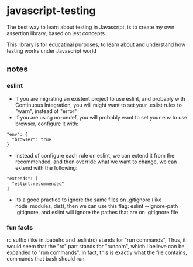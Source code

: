 # javascript-testing

The best way to learn about testing in Javascript, is to create my own assertion library, based on jest concepts

This library is for educatinal purposes, to learn about and understand how testing works under Javascript world

## notes

### eslint
- If you are migrating an existent project to use eslint, and probably with Continuous Integration, you will might want to set your .eslist rules to "warn", instead of "error"
- If you are using no-undef, you will probably want to set your env to use browser, configure it with:
```
"env": {
  "browser": true
}
```
- Instead of configure each rule on eslint, we can extend it from the recommended, and then override what we want to change, we can extend with the following:
```
"extends": [
  "eslint:recommended"
]
```
- Its a good practice to ignore the same files on .gitignore (like node_modules, dist), then we can use this flag: eslint --ignore-path .gitignore, and eslint will ignore the pathes that are on .gitignore file

### fun facts
rc suffix (like in .babelrc and .eslintrc) stands for "run commands", Thus, it would seem that the "rc" part stands for "runcom", which I believe can be expanded to "run commands". In fact, this is exactly what the file contains, commands that bash should run.

